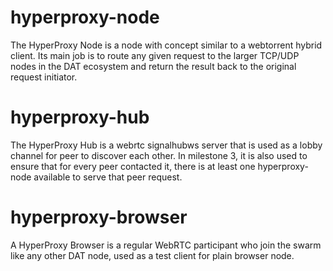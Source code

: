 # hyperproxy-node
The HyperProxy Node is a node with concept similar to a webtorrent hybrid client. Its main job is to route any given request to the larger TCP/UDP nodes in the DAT ecosystem and return the result back to the original request initiator.

# hyperproxy-hub
The HyperProxy Hub is a webrtc signalhubws server that is used as a lobby channel for peer to discover each other. In milestone 3, it is also used to ensure that for every peer contacted it, there is at least one hyperproxy-node available to serve that peer request.

# hyperproxy-browser
A HyperProxy Browser is a regular WebRTC participant who join the swarm like any other DAT node, used as a test client for plain browser node.
